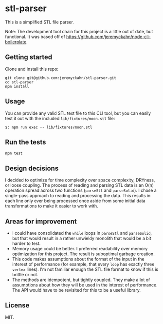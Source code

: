 # stl-parser

This is a simplified STL file parser.

Note: The development tool chain for this project is a little out of date, but functional. It was based off of https://github.com/jeremyckahn/node-cli-boilerplate.

## Getting started

Clone and install this repo:

```
git clone git@github.com:jeremyckahn/stl-parser.git
cd stl-parser
npm install
```

## Usage

You can provide any valid STL text file to this CLI tool, but you can easily test it out with the included `lib/fixtures/moon.stl` file:

```
$: npm run exec -- lib/fixtures/moon.stl
```

## Run the tests

```
npm test
```

## Design decisions

I decided to optimize for time complexity over space complexity, DRYness, or loose coupling. The process of reading and parsing STL data is an O(n) operation spread across two functions (`parseStl` and `parseSolid`). I chose a single-pass approach to reading and processing the data. This results in each line only ever being processed once aside from some initial data transformations to make it easier to work with.

## Areas for improvement

- I could have consolidated the `while` loops in `parseStl` and `parseSolid`, but that would result in a rather unwieldy monolith that would be a bit harder to test.
- Memory usage could be better. I preferred readability over memory optimization for this project. The result is suboptimal garbage creation.
- This code makes assumptions about the format of the input in the interest of performance (for example, that every `loop` has exactly three `vertex` lines). I'm not familiar enough the STL file format to know if this is brittle or not.
- The methods are idempotent, but tightly coupled. They make a lot of assumptions about how they will be used in the interest of performance. The API would have to be revisited for this to be a useful library.

## License

MIT.
